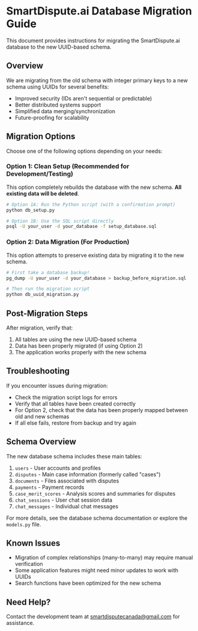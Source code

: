 # SmartDispute.ai Database Migration Guide

This document provides instructions for migrating the SmartDispute.ai database to the new UUID-based schema.

## Overview

We are migrating from the old schema with integer primary keys to a new schema using UUIDs for several benefits:
- Improved security (IDs aren't sequential or predictable)
- Better distributed systems support
- Simplified data merging/synchronization 
- Future-proofing for scalability

## Migration Options

Choose one of the following options depending on your needs:

### Option 1: Clean Setup (Recommended for Development/Testing)

This option completely rebuilds the database with the new schema. **All existing data will be deleted**.

```bash
# Option 1A: Run the Python script (with a confirmation prompt)
python db_setup.py

# Option 1B: Use the SQL script directly
psql -U your_user -d your_database -f setup_database.sql
```

### Option 2: Data Migration (For Production)

This option attempts to preserve existing data by migrating it to the new schema.

```bash
# First take a database backup!
pg_dump -U your_user -d your_database > backup_before_migration.sql

# Then run the migration script
python db_uuid_migration.py
```

## Post-Migration Steps

After migration, verify that:

1. All tables are using the new UUID-based schema
2. Data has been properly migrated (if using Option 2)
3. The application works properly with the new schema

## Troubleshooting

If you encounter issues during migration:

- Check the migration script logs for errors
- Verify that all tables have been created correctly
- For Option 2, check that the data has been properly mapped between old and new schemas
- If all else fails, restore from backup and try again

## Schema Overview

The new database schema includes these main tables:

1. `users` - User accounts and profiles
2. `disputes` - Main case information (formerly called "cases")
3. `documents` - Files associated with disputes
4. `payments` - Payment records
5. `case_merit_scores` - Analysis scores and summaries for disputes
6. `chat_sessions` - User chat session data
7. `chat_messages` - Individual chat messages

For more details, see the database schema documentation or explore the `models.py` file.

## Known Issues

- Migration of complex relationships (many-to-many) may require manual verification
- Some application features might need minor updates to work with UUIDs
- Search functions have been optimized for the new schema

## Need Help?

Contact the development team at smartdisputecanada@gmail.com for assistance.